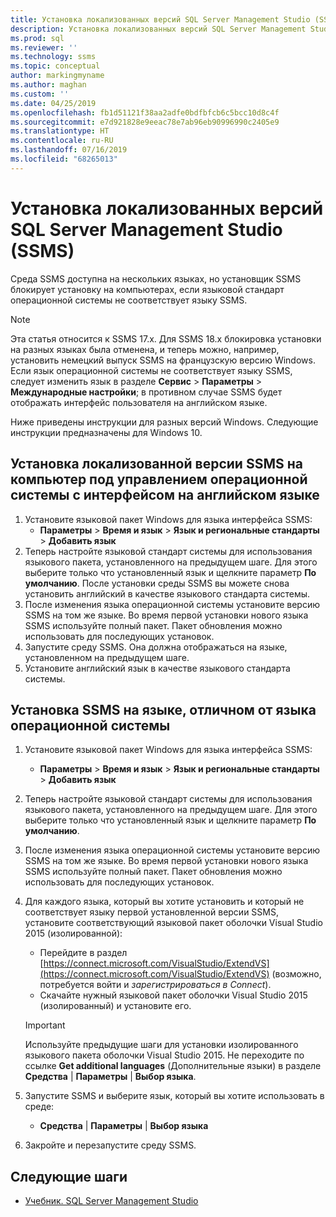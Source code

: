 ```yaml
---
title: Установка локализованных версий SQL Server Management Studio (SSMS) | Документация Майкрософт
description: Установка локализованных версий SQL Server Management Studio (SSMS)
ms.prod: sql
ms.reviewer: ''
ms.technology: ssms
ms.topic: conceptual
author: markingmyname
ms.author: maghan
ms.custom: ''
ms.date: 04/25/2019
ms.openlocfilehash: fb1d51121f38aa2adfe0bdfbfcb6c5bcc10d8c4f
ms.sourcegitcommit: e7d921828e9eeac78e7ab96eb90996990c2405e9
ms.translationtype: HT
ms.contentlocale: ru-RU
ms.lasthandoff: 07/16/2019
ms.locfileid: "68265013"
---
```

# <a name="install-non-english-language-versions-of-sql-server-management-studio-ssms"></a>Установка локализованных версий SQL Server Management Studio (SSMS)

Среда SSMS доступна на нескольких языках, но установщик SSMS блокирует установку на компьютерах, если языковой стандарт операционной системы не соответствует языку SSMS.

> [!NOTE]
> Эта статья относится к SSMS 17.x. Для SSMS 18.x блокировка установки на разных языках была отменена, и теперь можно, например, установить немецкий выпуск SSMS на французскую версию Windows. Если язык операционной системы не соответствует языку SSMS, следует изменить язык в разделе **Сервис** > **Параметры** > **Международные настройки**; в противном случае SSMS будет отображать интерфейс пользователя на английском языке.

Ниже приведены инструкции для разных версий Windows. Следующие инструкции предназначены для Windows 10.

## <a name="install-non-english-ssms-on-a-computer-running-an-english-operating-system-os"></a>Установка локализованной версии SSMS на компьютер под управлением операционной системы с интерфейсом на английском языке

1. Установите языковой пакет Windows для языка интерфейса SSMS:
   - **Параметры** > **Время и язык** > **Язык и региональные стандарты** > **Добавить язык**
2. Теперь настройте языковой стандарт системы для использования языкового пакета, установленного на предыдущем шаге. Для этого выберите только что установленный язык и щелкните параметр **По умолчанию**. После установки среды SSMS вы можете снова установить английский в качестве языкового стандарта системы.
3. После изменения языка операционной системы установите версию SSMS на том же языке. Во время первой установки нового языка SSMS используйте полный пакет. Пакет обновления можно использовать для последующих установок.
4. Запустите среду SSMS. Она должна отображаться на языке, установленном на предыдущем шаге.
5. Установите английский язык в качестве языкового стандарта системы.

## <a name="install-ssms-in-a-language-other-than-the-language-of-the-installed-os"></a>Установка SSMS на языке, отличном от языка операционной системы

1. Установите языковой пакет Windows для языка интерфейса SSMS:
   - **Параметры** > **Время и язык** > **Язык и региональные стандарты** > **Добавить язык**
2. Теперь настройте языковой стандарт системы для использования языкового пакета, установленного на предыдущем шаге. Для этого выберите только что установленный язык и щелкните параметр **По умолчанию**.
3. После изменения языка операционной системы установите версию SSMS на том же языке. Во время первой установки нового языка SSMS используйте полный пакет. Пакет обновления можно использовать для последующих установок.
4. Для каждого языка, который вы хотите установить и который не соответствует языку первой установленной версии SSMS, установите соответствующий языковой пакет оболочки Visual Studio 2015 (изолированной):
   - Перейдите в раздел [https://connect.microsoft.com/VisualStudio/ExtendVS](https://connect.microsoft.com/VisualStudio/ExtendVS) (возможно, потребуется войти и *зарегистрироваться в Connect*).
   - Скачайте нужный языковой пакет оболочки Visual Studio 2015 (изолированный) и установите его.

   > [!IMPORTANT]
   > Используйте предыдущие шаги для установки изолированного языкового пакета оболочки Visual Studio 2015. Не переходите по ссылке **Get additional languages** (Дополнительные языки) в разделе **Средства** | **Параметры** | **Выбор языка**.

5. Запустите SSMS и выберите язык, который вы хотите использовать в среде:
   - **Средства** | **Параметры** | **Выбор языка**
6. Закройте и перезапустите среду SSMS.

## <a name="next-steps"></a>Следующие шаги

- [Учебник. SQL Server Management Studio](https://docs.microsoft.com/sql/ssms/tutorials/tutorial-sql-server-management-studio)
